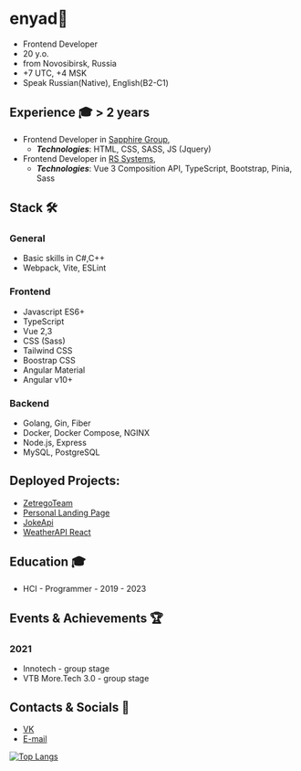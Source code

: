 # enyad👋
- Frontend Developer
- 20 y.o.
- from Novosibirsk, Russia
- +7 UTC, +4 MSK
- Speak Russian(Native), English(B2-C1)
## Experience 🎓 > 2 years
 - Frontend Developer in [Sapphire Group](http://sapphire-group.pro/),
   - ***Technologies***: HTML, CSS, SASS, JS (Jquery)
 - Frontend Developer in [RS Systems](https://www.rssystems.ru/),
   - ***Technologies***: Vue 3 Composition API, TypeScript, Bootstrap, Pinia, Sass

## Stack 🛠️
### General
- Basic skills in C#,C++
- Webpack, Vite, ESLint
### Frontend
- Javascript ES6+
- TypeScript
- Vue 2,3 
- CSS (Sass)
- Tailwind CSS
- Boostrap CSS
- Angular Material
- Angular v10+ 
### Backend
- Golang, Gin, Fiber
- Docker, Docker Compose, NGINX
- Node.js, Express
- MySQL, PostgreSQL


## Deployed Projects:
- [ZetregoTeam](https://zetrego.ru)
- [Personal Landing Page](https://enyaaad.github.io/LandingPage/)
- [JokeApi](https://enyaaad.github.io/JokeApi/)
- [WeatherAPI React](https://enyaaad.github.io/ReactWeather/)

## Education 🎓
- HCI - Programmer - 2019 - 2023


## Events & Achievements 🏆
### 2021
- Innotech - group stage
- VTB More.Tech 3.0 - group stage

## Contacts & Socials 📮
- [VK](https://vk.com/enyaaad)
- [E-mail](mailto://enindima1@gmail.com)

[![Top Langs](https://github-readme-stats.vercel.app/api/top-langs/?username=enyaaad&layout=pie)](https://github.com/anuraghazra/github-readme-stats)
